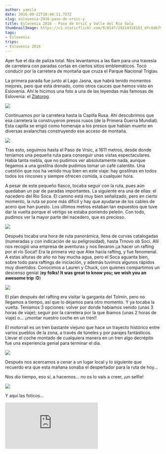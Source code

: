```yaml
---
author: yamila
date: 2016-09-22T18:44:11.757Z
slug: eslovenia-2016-paso-de-vrsic-y
title: Eslovenia 2016 - Paso de Vrsič y Valle del Río Soča
thumbnailImage: https://c1.staticflickr.com/9/8547/29214318183_dfc6db79eb_c.jpg
tags:
- Eslovenia
trips:
- Eslovenia 2016
---
```


Ayer fue el día de paliza total. Nos levantamos a las 6am para una travesía de carretera con paradas cortas en ciertos sitios emblemáticos. Tocó conducir por la carretera de montaña que cruza el Parque Nacional Triglav.

La primera parada fue junto al Lago Jasna, que habrá tenido momentos mejores, pero que está drenado, como otros cauces que hemos visto en Eslovenia. Ahí le hicimos una foto a una de las leyendas más famosas de Eslovenia: el <a href="https://es.m.wikipedia.org/wiki/Zlatorog" target="_new">Zlatorog</a>.

<img src="https://c1.staticflickr.com/9/8558/29840382125_24bd4f8d4e_c.jpg" />

Continuamos por la carretera hasta la Capilla Rusa. Ahí descubrimos que esa carretera la construyeron presos rusos (de la Primera Guerra Mundial). Esta capilla se erigió como homenaje a los presos que habían muerto en diversas avalanchas construyendo ese acceso de montaña.

<img src="https://c1.staticflickr.com/9/8154/29840385385_0448e39964_c.jpg" />

Tras esto, seguimos hasta el Paso de Vrsic, a 1611 metros, desde donde teníamos una pequeña ruta para conseguir unas vistas espectaculares. Había tanta niebla, que no pudimos ver absolutamente nada, aunque llegamos a una gostilna donde pudimos tomar un café calentito. Una cuestión que nos ha venido muy bien en este viaje: hay gostilnas en todos todos los rincones y siempre ofrecen comida, a cualquier hora.

A pesar de este pequeño fiasco, tocaba seguir con la ruta, pues aún quedaban un par de paradas importantes. La siguiente era una de ellas: el nacedero del Río Soca. El camino está muy bien señalizado, pero en cierto momento, la ruta se pone más difícil y hay que ayudarse de los cables de acero que han puesto. Los últimos metros estaban tan expuestos que tuve dar la vuelta porque el vértigo se estaba poniendo peleón. Con todo, pudimos ver la mayor parte del nacedero, que es precioso.

<img src="https://c1.staticflickr.com/9/8547/29214318183_dfc6db79eb_c.jpg" />

Después tocaba una hora de ruta panorámica, llena de curvas catalogadas (numeradas y con indicación de su peligrosidad), hasta Trnovo ob Soci. Allí nos recogió una empresa de aventuras y nos llevaron ¡¡a hacer un rafting por el río Soca!! Era la primera vez que Alex hacía rafting, y fue fenomenal. A estas alturas de año no hay mucha agua, pero el Soca aguanta bien, sobre todo para raftings de iniciación, y además tuvimos algunos rápidos muy divertidos. Conocimos a Lauren y Chuck, con quienes compartimos un descenso genial (<strong>ey folks! It was great to know you; we wish you an awesome trip :D</strong>)

<img src="https://c1.staticflickr.com/9/8016/29565280310_cecf6f8c08_c.jpg" />

El plan después del rafting era visitar la garganta del Tolmin, pero no llegamos a tiempo, así que lo dejamos para otro momento. Y ya tocaba la vuelta. Teníamos 3 opciones: volver por donde habíamos venido (unas 3 horas de viaje); seguir por la carretera por la que íbamos (unas 2 horas de viaje) o... ¡¡montar nuestro coche en un tren!!

El motorrail es un tren bastante viejuno que hace un trayecto histórico entre varios pueblos de la zona, a través de túneles y por parajes fantásticos. Llevar el coche montado de cualquiera manera en un tren algo decrépito fue una experiencia genial para terminar el día.

<img src="https://c1.staticflickr.com/9/8094/29547669050_57a5f2ca0e_c.jpg" />

Después nos acercamos a cenar a un lugar local y lo siguiente que recuerdo era que esta mañana sonaba el despertador para la ruta de hoy...

Nos dio tiempo, eso sí, a hacernos... no os lo vais a creer, ¡un selfie!

<img src="https://c1.staticflickr.com/9/8127/29231346464_4cb0d87357_c.jpg" />

Y aquí las foticos...

<div class='embed-container'><iframe src='https://www.flickr.com/photos/125687915@N08/albums/72157673040521551/player' frameborder='0' allowfullscreen webkitallowfullscreen mozallowfullscreen oallowfullscreen msallowfullscreen></iframe></div>
